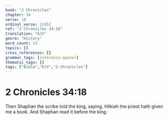 ```yaml
---
book: "2 Chronicles"
chapter: 34
verse: 18
ordinal_verse: 11952
ref: "2 Chronicles 34:18"
translation: "KJV"
genre: "History"
word_count: 23
topics: []
cross_references: []
grammar_tags: [inference-opener]
thematic_tags: []
tags: ["Bible","KJV","2-Chronicles"]
---
```


# 2 Chronicles 34:18

Then Shaphan the scribe told the king, saying, Hilkiah the priest hath given me a book. And Shaphan read it before the king.
